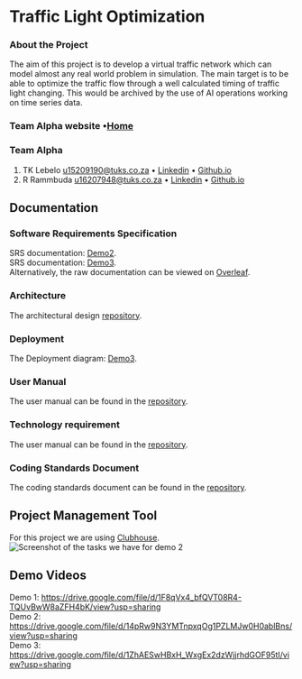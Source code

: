 # Traffic Light Optimization
### About the Project

The aim of this project is to develop a virtual traffic network which can model almost any real world problem in simulation.
The main target is to be able to optimize the traffic flow through a well calculated timing of traffic light changing. This 
would be archived by the use of AI operations working on time series data.

### Team Alpha website •[Home]( http://ec2-18-220-217-86.us-east-2.compute.amazonaws.com/home/)

### Team Alpha
1. TK Lebelo u15209190@tuks.co.za • [Linkedin](https://www.linkedin.com/in/tlou-lebelo-359a30141/) • [Github.io](https://kgatishi.github.io/)
2. R Rammbuda u16207948@tuks.co.za • [Linkedin](http://www.linkedin.com/in/rammbuda-rilwele-842b11127) • [Github.io](https://u16207948.github.io/index.html)


## Documentation
### Software Requirements Specification
SRS documentation: [Demo2](documentation/Demo2_SRS.pdf).\
SRS documentation: [Demo3](documentation/SRS_Demo3.pdf).\
Alternatively, the raw documentation can be viewed on [Overleaf](https://www.overleaf.com/read/prybbnksrcry).

### Architecture
The architectural design [repository](documentation/Demo3_architecture_update.jpg).

### Deployment
The Deployment diagram: [Demo3](documentation/deploymentDiagram.jpg).


### User Manual
The user manual can be found in the [repository](documentation/Demo2_UserManual.pdf).

### Technology requirement
The user manual can be found in the [repository](documentation/tech.pdf).

### Coding Standards Document
The coding standards document can be found in the [repository](documentation/Demo2_Coding_Standards.pdf).

## Project Management Tool
For this project we are using [Clubhouse](https://app.clubhouse.io/cos-301-alpha).
![Screenshot of the tasks we have for demo 2](https://i.imgur.com/7x0d5D3.png)

## Demo Videos
Demo 1: https://drive.google.com/file/d/1F8qVx4_bfQVT08R4-TQUvBwW8aZFH4bK/view?usp=sharing \
Demo 2: https://drive.google.com/file/d/14pRw9N3YMTnpxqOg1PZLMJw0H0ablBns/view?usp=sharing \
Demo 3: https://drive.google.com/file/d/1ZhAESwHBxH_WxgEx2dzWjjrhdGOF95tI/view?usp=sharing
